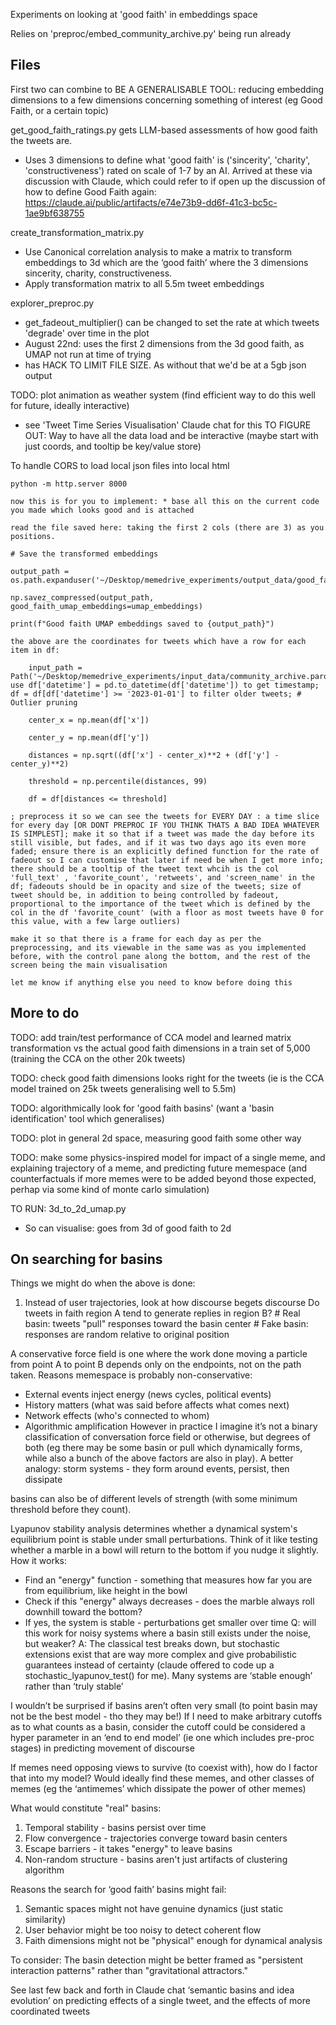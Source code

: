 
Experiments on looking at 'good faith' in embeddings space

Relies on 'preproc/embed_community_archive.py' being run already

## Files

First two can combine to BE A GENERALISABLE TOOL: reducing embedding dimensions to a few dimensions concerning something of interest (eg Good Faith, or a certain topic)

get_good_faith_ratings.py gets LLM-based assessments of how good faith the tweets are.
- Uses 3 dimensions to define what 'good faith' is ('sincerity', 'charity', 'constructiveness') rated on scale of 1-7 by an AI. Arrived at these via discussion with Claude, which could refer to if open up the discussion of how to define Good Faith again: https://claude.ai/public/artifacts/e74e73b9-dd6f-41c3-bc5c-1ae9bf638755

create_transformation_matrix.py
 - Use Canonical correlation analysis to make a matrix to transform embeddings to 3d which are the ‘good faith’ where the 3 dimensions sincerity, charity, constructiveness.
 - Apply transformation matrix to all 5.5m tweet embeddings

explorer_preproc.py
 - get_fadeout_multiplier() can be changed to set the rate at which tweets 'degrade' over time in the plot
 - August 22nd: uses the first 2 dimensions from the 3d good faith, as UMAP not run at time of trying
 - has HACK TO LIMIT FILE SIZE. As without that we'd be at a 5gb json output

 TODO: plot animation as weather system (find efficient way to do this well for future, ideally interactive)
 - see 'Tweet Time Series Visualisation' Claude chat for this
 TO FIGURE OUT: Way to have all the data load and be interactive (maybe start with just coords, and tooltip be key/value store)

To handle CORS to load local json files into local html
```
python -m http.server 8000
```


```
now this is for you to implement: * base all this on the current code you made which looks good and is attached

read the file saved here: taking the first 2 cols (there are 3) as you positions.

# Save the transformed embeddings

output_path = os.path.expanduser('~/Desktop/memedrive_experiments/output_data/good_faith_umap_embeddings_2d.npz')

np.savez_compressed(output_path, good_faith_umap_embeddings=umap_embeddings)

print(f"Good faith UMAP embeddings saved to {output_path}")

the above are the coordinates for tweets which have a row for each item in df:

    input_path = Path('~/Desktop/memedrive_experiments/input_data/community_archive.parquet').expanduser().   use df['datetime'] = pd.to_datetime(df['datetime']) to get timestamp; df = df[df['datetime'] >= '2023-01-01'] to filter older tweets; # Outlier pruning

    center_x = np.mean(df['x'])

    center_y = np.mean(df['y'])

    distances = np.sqrt((df['x'] - center_x)**2 + (df['y'] - center_y)**2)

    threshold = np.percentile(distances, 99)

    df = df[distances <= threshold]

; preprocess it so we can see the tweets for EVERY DAY : a time slice for every day [OR DONT PREPROC IF YOU THINK THATS A BAD IDEA WHATEVER IS SIMPLEST]; make it so that if a tweet was made the day before its still visible, but fades, and if it was two days ago its even more faded; ensure there is an explicitly defined function for the rate of fadeout so I can customise that later if need be when I get more info; there should be a tooltip of the tweet text whcih is the col 'full_text' , 'favorite_count', 'retweets', and 'screen_name' in the df; fadeouts should be in opacity and size of the tweets; size of tweet should be, in addition to being controlled by fadeout, proportional to the importance of the tweet which is defined by the col in the df 'favorite_count' (with a floor as most tweets have 0 for this value, with a few large outliers)

make it so that there is a frame for each day as per the preprocessing, and its viewable in the same was as you implemented before, with the control pane along the bottom, and the rest of the screen being the main visualisation

let me know if anything else you need to know before doing this

```



## More to do
TODO: add train/test performance of CCA model and learned matrix transformation vs the actual good faith dimensions in a train set of 5,000 (training the CCA on the other 20k tweets)

TODO: check good faith dimensions looks right for the tweets (ie is the CCA model trained on 25k tweets generalising well to 5.5m)

TODO: algorithmically look for 'good faith basins' (want a 'basin identification' tool which generalises)

TODO: plot in general 2d space, measuring good faith some other way

TODO: make some physics-inspired model for impact of a single meme, and explaining trajectory of a meme, and predicting future memespace (and counterfactuals if more memes were to be added beyond those expected, perhap via some kind of monte carlo simulation)

TO RUN: 3d_to_2d_umap.py
 - So can visualise: goes from 3d of good faith to 2d



## On searching for basins

Things we might do when the above is done:
1. Instead of user trajectories, look at how discourse begets discourse Do tweets in faith region A tend to generate replies in region B? # Real basin: tweets "pull" responses toward the basin center # Fake basin: responses are random relative to original position

A conservative force field is one where the work done moving a particle from point A to point B depends only on the endpoints, not on the path taken. Reasons memespace is probably non-conservative:
* External events inject energy (news cycles, political events)
* History matters (what was said before affects what comes next)
* Network effects (who's connected to whom)
* Algorithmic amplification
However in practice I imagine it’s not a binary classification of conversation force field or otherwise, but degrees of both (eg there may be some basin or pull which dynamically forms, while also a bunch of the above factors are also in play). A better analogy: storm systems - they form around events, persist, then dissipate

basins can also be of different levels of strength (with some minimum threshold before they count).

Lyapunov stability analysis determines whether a dynamical system's equilibrium point is stable under small perturbations. Think of it like testing whether a marble in a bowl will return to the bottom if you nudge it slightly. How it works:
- Find an "energy" function - something that measures how far you are from equilibrium, like height in the bowl
- Check if this "energy" always decreases - does the marble always roll downhill toward the bottom?
- If yes, the system is stable - perturbations get smaller over time
Q: will this work for noisy systems where a basin still exists under the noise, but weaker?
A: The classical test breaks down, but stochastic extensions exist that are way more complex and give probabilistic guarantees instead of certainty (claude offered to code up a stochastic_lyapunov_test() for me). Many systems are ‘stable enough’ rather than ‘truly stable’

I wouldn’t be surprised if basins aren’t often very small (to point basin may not be the best model - tho they may be!) If I need to make arbitrary cutoffs as to what counts as a basin, consider the cutoff could be considered a hyper parameter in an ‘end to end model’ (ie one which includes pre-proc stages) in predicting movement of discourse

If memes need opposing views to survive (to coexist with), how do I factor that into my model? Would ideally find these memes, and other classes of memes (eg the ‘antimemes’ which dissipate the power of other memes)

What would constitute "real" basins:
1. Temporal stability - basins persist over time
2. Flow convergence - trajectories converge toward basin centers
3. Escape barriers - it takes "energy" to leave basins
4. Non-random structure - basins aren't just artifacts of clustering algorithm

Reasons the search for ‘good faith’ basins might fail:
1. Semantic spaces might not have genuine dynamics (just static similarity)
2. User behavior might be too noisy to detect coherent flow
3. Faith dimensions might not be "physical" enough for dynamical analysis

To consider: The basin detection might be better framed as "persistent interaction patterns" rather than "gravitational attractors."

See last few back and forth in Claude chat ‘semantic basins and idea evolution’ on predicting effects of a single tweet, and the effects of more coordinated tweets
